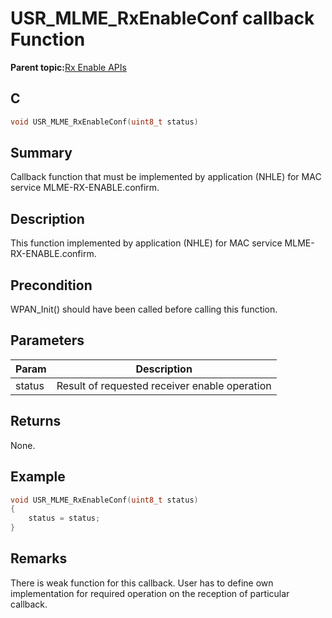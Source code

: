 # USR\_MLME\_RxEnableConf callback Function

**Parent topic:**[Rx Enable APIs](GUID-881C03A5-AD3D-4A69-AAAD-659F664E313D.md)

## C

```c
void USR_MLME_RxEnableConf(uint8_t status)
```

## Summary

Callback function that must be implemented by application \(NHLE\) for MAC service MLME-RX-ENABLE.confirm.

## Description

This function implemented by application \(NHLE\) for MAC service MLME-RX-ENABLE.confirm.

## Precondition

WPAN\_Init\(\) should have been called before calling this function.

## Parameters

|Param|Description|
|-----|-----------|
|status|Result of requested receiver enable operation|

## Returns

None.

## Example

```c
void USR_MLME_RxEnableConf(uint8_t status)
{
    status = status;
}

```

## Remarks

There is weak function for this callback. User has to define own implementation for required operation on the reception of particular callback.


